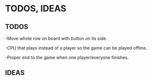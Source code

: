 # TODOS, IDEAS

## TODOS

-Move whole row on board with button on its side.

-CPU that plays instead of a player so the game can be played offline.

-Proper end to the game when one player/everyone finishes.

## IDEAS

